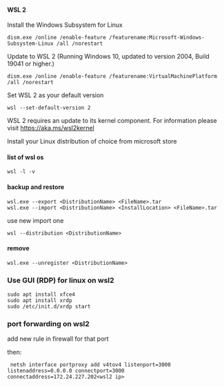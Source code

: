 #### WSL 2 
Install the Windows Subsystem for Linux
```
dism.exe /online /enable-feature /featurename:Microsoft-Windows-Subsystem-Linux /all /norestart
```
Update to WSL 2
(Running Windows 10, updated to version 2004, Build 19041 or higher.)
```
dism.exe /online /enable-feature /featurename:VirtualMachinePlatform /all /norestart
```
Set WSL 2 as your default version
```
wsl --set-default-version 2
```
WSL 2 requires an update to its kernel component. For information please visit https://aka.ms/wsl2kernel

Install your Linux distribution of choice from microsoft store

#### list of wsl os
```
wsl -l -v
```
#### backup and restore
```
wsl.exe --export <DistributionName> <FileName>.tar
wsl.exe --import <DistributionName> <InstallLocation> <FileName>.tar
```
use new import one
```
wsl --distribution <DistributionName>
```
#### remove
```
wsl.exe --unregister <DistributionName>
```
### Use GUI (RDP) for linux on wsl2
```
sudo apt install xfce4
sudo apt install xrdp
sudo /etc/init.d/xrdp start
```
### port forwarding on wsl2

add new rule in firewall for that port

then:
```
 netsh interface portproxy add v4tov4 listenport=3000 listenaddress=0.0.0.0 connectport=3000 connectaddress=172.24.227.202<wsl2 ip>
```

